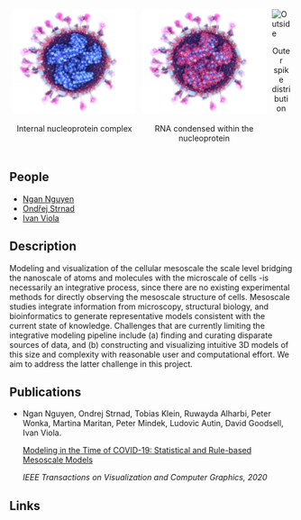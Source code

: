 <div class="row">
  <div class="column">
    <img src="images/teaser-rope.png" alt="Rope" style="width:100%">
    <p style="text-align:center">Internal nucleoprotein complex</p>
  </div>
  <div class="column">
    <img src="images/teaser-rna.png" alt="RNA" style="width:100%">
    <p style="text-align:center">RNA condensed within the nucleoprotein</p>
  </div>
  <div class="column">
    <img src="images/teaser-outside.png" alt="Outside" style="width:100%">
    <p style="text-align:center">Outer spike distribution</p>
  </div>
</div>

<style type='text/css'>
    .row {display: flex;}
    .column {flex: 33.33%; padding: 5px;}
</style>

## People
- [Ngan Nguyen](mailto:ngan.nguyen@kaust.edu.sa)
- [Ondřej Strnad](mailto:ondrej.strnad@kaust.edu.sa)
- [Ivan Viola](mailto:ivan.viola@kaust.edu.sa)

## Description
Modeling and visualization of the cellular mesoscale the scale level bridging the nanoscale of atoms and molecules with the microscale of cells -is necessarily an integrative process, since there are no existing experimental methods for directly observing the mesoscale structure of cells. Mesoscale studies integrate information from microscopy, structural biology, and bioinformatics to generate representative models consistent with the current state of knowledge. Challenges that are currently limiting the integrative modeling pipeline include (a) finding and curating disparate sources of data, and (b) constructing and visualizing intuitive 3D models of this size and complexity with reasonable user and computational effort. We aim to address the latter challenge in this project.  

## Publications
- Ngan Nguyen, Ondrej Strnad, Tobias Klein, Ruwayda Alharbi, Peter Wonka, Martina Maritan, Peter Mindek, Ludovic Autin, David Goodsell, Ivan Viola.

    [Modeling in the Time of COVID-19: Statistical and Rule-based Mesoscale Models](https://arxiv.org/abs/2005.01804)

    <em>IEEE Transactions on Visualization and Computer Graphics, 2020</em>
## Links